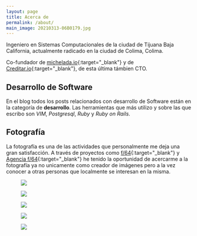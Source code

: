 ```yaml
---
layout: page
title: Acerca de
permalink: /about/
main_image: 20210313-06B0179.jpg
---
```


Ingeniero en Sistemas Computacionales de la ciudad de Tijuana Baja California, actualmente radicado en la ciudad de Colima, Colima.

Co-fundador de [michelada.io](https://michelada.io){:target="_blank"} y de [Creditar.io](https://creditar.io){:target="_blank"}, de esta última támbien CTO.

## Desarrollo de Software
En el blog todos los posts relacionados con desarrollo de Software están en la categoría de **desarrollo**. Las herramientas que más utilizo y sobre las que escribo son *VIM*, *Postgresql*, *Ruby* y *Ruby on Rails*.

## Fotografía
La fotografía es una de las actividades que personalmente me deja una gran satisfacción. A través de proyectos como [f/64](https://f64.io){:target="_blank"} y [Agencia f/64](https://agencia.f64.io){:target="_blank"} he tenido la oportunidad de acercarme a la fotografía ya no unicamente como creador de imágenes pero a la vez conocer a otras personas que localmente se interesan en la misma.

<div class="gallery">
  <div class="gallery-3">
    <figure>
      <img src="{{ "/images/about/about-4.jpg" }}" loading="lazy" />
    </figure>
    <figure>
      <img src="{{ "/images/about/about-3.jpg" }}" loading="lazy" />
    </figure>
    <figure>
      <img src="{{ "/images/about/about-5.jpg" }}" loading="lazy" />
    </figure>
  </div>
  <div class="gallery-2">
    <figure>
      <img src="{{ "/images/about/about-1.jpg" }}" loading="lazy" />
    </figure>
    <figure>
      <img src="{{ "/images/about/about-2.jpg" }}" loading="lazy" />
    </figure>
  </div>
</div>
